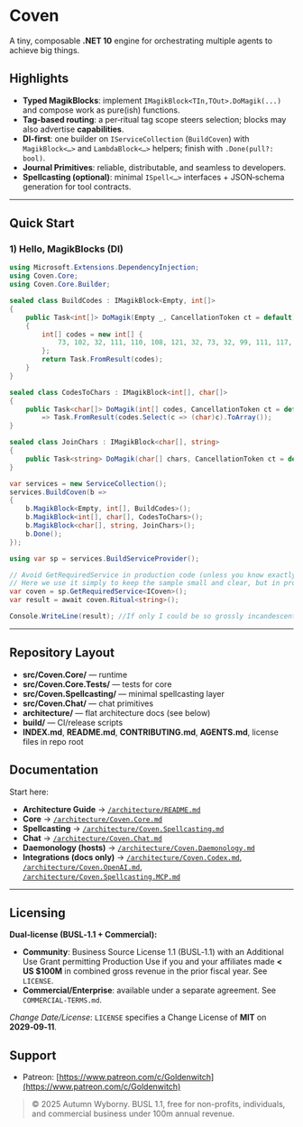 # Coven

A tiny, composable **.NET 10** engine for orchestrating multiple agents to achieve big things.

## Highlights

* **Typed MagikBlocks**: implement `IMagikBlock<TIn,TOut>.DoMagik(...)` and compose work as pure(ish) functions.
* **Tag‑based routing**: a per‑ritual tag scope steers selection; blocks may also advertise **capabilities**.
* **DI‑first**: one builder on `IServiceCollection` (`BuildCoven`) with `MagikBlock<…>` and `LambdaBlock<…>` helpers; finish with `.Done(pull?: bool)`.
* **Journal Primitives**: reliable, distributable, and seamless to developers.
* **Spellcasting (optional)**: minimal `ISpell<…>` interfaces + JSON‑schema generation for tool contracts.

---

## Quick Start

### 1) Hello, MagikBlocks (DI)

```csharp
using Microsoft.Extensions.DependencyInjection;
using Coven.Core;
using Coven.Core.Builder;

sealed class BuildCodes : IMagikBlock<Empty, int[]>
{
    public Task<int[]> DoMagik(Empty _, CancellationToken ct = default)
    {
        int[] codes = new int[] {
            73, 102, 32, 111, 110, 108, 121, 32, 73, 32, 99, 111, 117, 108, 100, 32, 98, 101, 32, 115, 111, 32, 103, 114, 111, 115, 115, 108, 121, 32, 105, 110, 99, 97, 110, 100, 101, 115, 99, 101, 110, 116, 46
        };
        return Task.FromResult(codes);
    }
}

sealed class CodesToChars : IMagikBlock<int[], char[]>
{
    public Task<char[]> DoMagik(int[] codes, CancellationToken ct = default)
        => Task.FromResult(codes.Select(c => (char)c).ToArray());
}

sealed class JoinChars : IMagikBlock<char[], string>
{
    public Task<string> DoMagik(char[] chars, CancellationToken ct = default) => Task.FromResult(new string(chars));
}

var services = new ServiceCollection();
services.BuildCoven(b =>
{
    b.MagikBlock<Empty, int[], BuildCodes>();
    b.MagikBlock<int[], char[], CodesToChars>();
    b.MagikBlock<char[], string, JoinChars>();
    b.Done();
});

using var sp = services.BuildServiceProvider();

// Avoid GetRequiredService in production code (unless you know exactly what you are doing).
// Here we use it simply to keep the sample small and clear, but in production you should use a hosted service to run rituals.
var coven = sp.GetRequiredService<ICoven>();
var result = await coven.Ritual<string>();

Console.WriteLine(result); //If only I could be so grossly incandescent.
```

---

## Repository Layout

* **src/Coven.Core/** — runtime
* **src/Coven.Core.Tests/** — tests for core
* **src/Coven.Spellcasting/** — minimal spellcasting layer
* **src/Coven.Chat/** — chat primitives
* **architecture/** — flat architecture docs (see below)
* **build/** — CI/release scripts
* **INDEX.md**, **README.md**, **CONTRIBUTING.md**, **AGENTS.md**, license files in repo root

## Documentation

Start here:

* **Architecture Guide** → [`/architecture/README.md`](/architecture/README.md)
* **Core** → [`/architecture/Coven.Core.md`](/architecture/Coven.Core.md)
* **Spellcasting** → [`/architecture/Coven.Spellcasting.md`](/architecture/Coven.Spellcasting.md)
* **Chat** → [`/architecture/Coven.Chat.md`](/architecture/Coven.Chat.md)
* **Daemonology (hosts)** → [`/architecture/Coven.Daemonology.md`](/architecture/Coven.Daemonology.md)
* **Integrations (docs only)** → [`/architecture/Coven.Codex.md`](/architecture/Coven.Codex.md), [`/architecture/Coven.OpenAI.md`](/architecture/Coven.OpenAI.md), [`/architecture/Coven.Spellcasting.MCP.md`](/architecture/Coven.Spellcasting.MCP.md)

---

## Licensing

**Dual‑license (BUSL‑1.1 + Commercial):**

* **Community**: Business Source License 1.1 (BUSL‑1.1) with an Additional Use Grant permitting Production Use if you and your affiliates made **< US $100M** in combined gross revenue in the prior fiscal year. See `LICENSE`.
* **Commercial/Enterprise**: available under a separate agreement. See `COMMERCIAL-TERMS.md`.

*Change Date/License*: `LICENSE` specifies a Change License of **MIT** on **2029‑09‑11**.

## Support

* Patreon: [https://www.patreon.com/c/Goldenwitch](https://www.patreon.com/c/Goldenwitch)

> © 2025 Autumn Wyborny. BUSL 1.1, free for non-profits, individuals, and commercial business under 100m annual revenue.
